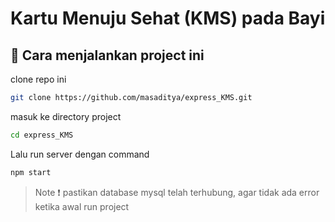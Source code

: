 # Kartu Menuju Sehat (KMS) pada Bayi

## :book: Cara menjalankan project ini

clone repo ini

```bash
git clone https://github.com/masaditya/express_KMS.git
```

masuk ke directory project

```bash
cd express_KMS
```

Lalu run server dengan command

```bash
npm start
```

> Note :exclamation: pastikan database mysql telah terhubung, agar tidak ada error ketika awal run project
